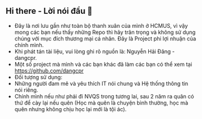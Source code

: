 ## Hi there - Lời nói đầu 👋
- Đây là nơi lưu gần như toàn bộ thanh xuân của mình ở HCMUS, vì vậy mong các bạn nếu thấy những Repo thì hãy trân trọng và không sử dụng chúng với mục đích thương mại cá nhân. Đây là Project phi lợi nhuận của chính mình.
- Khi phát tán tài liệu, vui lòng ghi rõ nguồn là: Nguyễn Hải Đăng - dangcpr.
- Một số project mà mình và các bạn khác đã làm các bạn có thể xem tại https://github.com/dangcpr
- Đối tượng sử dụng:
 - Những người đam mê và yêu thích IT nói chung và Hệ thống thông tin nói riêng.
 - Chính mình nếu như phải đi NVQS trong tương lai, sau 2 năm ra quân có thứ để cày lại nếu quên (Học mà quên là chuyện bình thường, học mà quên nhưng không chịu học lại mới là tội ác).
